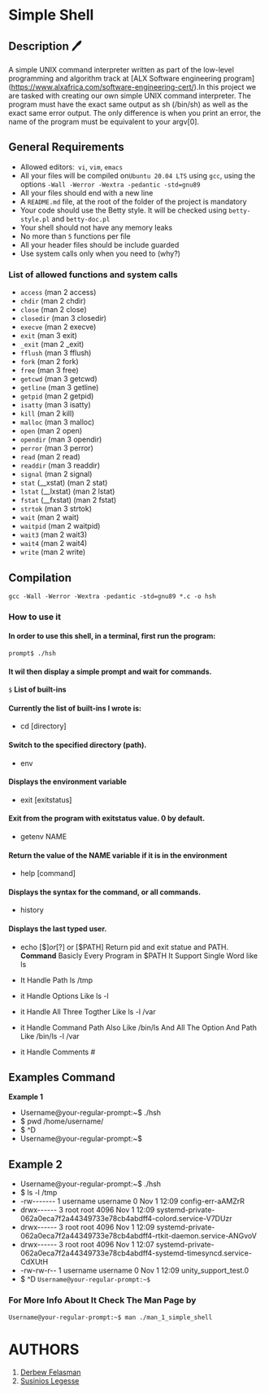 # Simple Shell

## Description :pen:

A simple UNIX command interpreter written as part of the low-level programming and algorithm track at [ALX Software engineering program] (https://www.alxafrica.com/software-engineering-cert/).In this project we are tasked with creating our own simple UNIX command interpreter. The program must have the exact same output as sh (/bin/sh) as well as the exact same error output. The only difference is when you print an error, the name of the program must be equivalent to your argv[0].

## General Requirements

* Allowed editors:``` vi```, ```vim```, ```emacs```
* All your files will be compiled on```Ubuntu 20.04 LTS``` using ```gcc```, using the options ```-Wall -Werror -Wextra -pedantic -std=gnu89```
* All your files should end with a new line
* A ```README.md``` file, at the root of the folder of the project is mandatory
* Your code should use the Betty style. It will be checked using ```betty-style.pl``` and ```betty-doc.pl```
* Your shell should not have any memory leaks
* No more than ```5``` functions per file
* All your header files should be include guarded
* Use system calls only when you need to (why?)

### List of allowed functions and system calls

   - ```access``` (man 2 access)
   - ```chdir``` (man 2 chdir)
   - ```close``` (man 2 close)
   - ```closedir``` (man 3 closedir)
   - ```execve``` (man 2 execve)
   - ```exit``` (man 3 exit)
   - ```_exit``` (man 2 _exit)
   - ```fflush``` (man 3 fflush)
   - ```fork``` (man 2 fork)
   - ```free``` (man 3 free)
   - ```getcwd``` (man 3 getcwd)
   - ```getline``` (man 3 getline)
   - ```getpid``` (man 2 getpid)
   - ```isatty``` (man 3 isatty)
   - ```kill``` (man 2 kill)
   - ```malloc``` (man 3 malloc)
   - ```open``` (man 2 open)
   - ```opendir``` (man 3 opendir)
   - ```perror``` (man 3 perror)
   - ```read``` (man 2 read)
   - ```readdir``` (man 3 readdir)
   - ```signal``` (man 2 signal)
   - ```stat``` (__xstat) (man 2 stat)
   - ```lstat``` (__lxstat) (man 2 lstat)
   - ```fstat``` (__fxstat) (man 2 fstat)
   - ```strtok``` (man 3 strtok)
   - ```wait``` (man 2 wait)
   - ```waitpid``` (man 2 waitpid)
   - ```wait3``` (man 2 wait3)
   - ```wait4``` (man 2 wait4)
   - ```write``` (man 2 write)

## Compilation

```gcc -Wall -Werror -Wextra -pedantic -std=gnu89 *.c -o hsh```

### How to use it
#### In order to use this shell, in a terminal, first run the program:
``prompt$ ./hsh``
#### It wil then display a simple prompt and wait for commands.
``$``
**List of built-ins**
#### Currently the list of built-ins I wrote is:
- cd [directory]
#### Switch to the specified directory (path).
- env
#### Displays the environment variable
- exit [exitstatus]
#### Exit from the program with exitstatus value. 0 by default.
- getenv NAME
#### Return the value of the NAME variable if it is in the environment
- help [command]
#### Displays the syntax for the command, or all commands.
- history
#### Displays the last typed user.
- echo [$$] or [$?] or [$PATH] Return pid and exit statue and PATH.
**Command**
Basicly Every Program in $PATH It Support Single Word like ls

- It Handle Path ls /tmp
- it Handle Options Like ls -l
- it Handle All Three Togther Like ls -l /var
- it Handle Command Path Also Like /bin/ls And All The Option And Path Like /bin/ls -l /var
- it Handle Comments #
## Examples Command
**Example 1**
- Username@your-regular-prompt:~$ ./hsh
- $ pwd
/home/username/
- $ ^D
- Username@your-regular-prompt:~$

## Example 2

- Username@your-regular-prompt:~$ ./hsh
- $ ls -l /tmp 
- -rw------- 1 username username    0 Nov  1 12:09 config-err-aAMZrR
- drwx------ 3 root   root   4096 Nov  1 12:09 systemd-private-062a0eca7f2a44349733e78cb4abdff4-colord.service-V7DUzr
- drwx------ 3 root   root   4096 Nov  1 12:09 systemd-private-062a0eca7f2a44349733e78cb4abdff4-rtkit-daemon.service-ANGvoV
- drwx------ 3 root   root   4096 Nov  1 12:07 systemd-private-062a0eca7f2a44349733e78cb4abdff4-systemd-timesyncd.service-CdXUtH
- -rw-rw-r-- 1 username username    0 Nov  1 12:09 unity_support_test.0
- $ ^D
``Username@your-regular-prompt:~$``

### For More Info About It Check The Man Page by
```Username@your-regular-prompt:~$ man ./man_1_simple_shell```

# AUTHORS
1. [Derbew Felasman](https://github.com/der-bew) 
2. [Susinios Legesse](https://github.com/Susiniosgit)